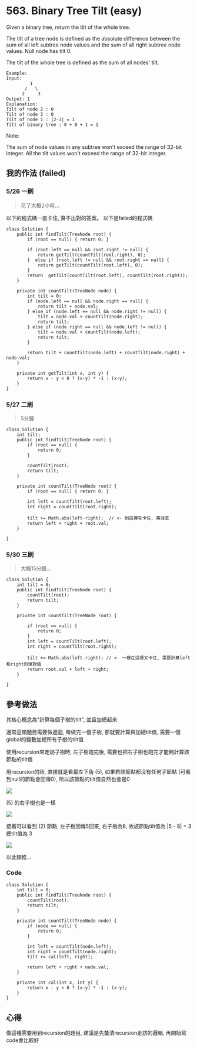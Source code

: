 # 563. Binary Tree Tilt (easy)

Given a binary tree, return the tilt of the whole tree.

The tilt of a tree node is defined as the absolute difference between the sum of all left subtree node values and the sum of all right subtree node values. Null node has tilt 0.

The tilt of the whole tree is defined as the sum of all nodes' tilt.

```
Example:
Input: 
         1
       /   \
      2     3
Output: 1
Explanation: 
Tilt of node 2 : 0
Tilt of node 3 : 0
Tilt of node 1 : |2-3| = 1
Tilt of binary tree : 0 + 0 + 1 = 1
```

Note:

The sum of node values in any subtree won't exceed the range of 32-bit integer.
All the tilt values won't exceed the range of 32-bit integer.

## 我的作法 (failed)

### 5/26 一刷

> 花了大概2小時...

以下的程式碼一直卡住, 算不出對的答案。
以下是failed的程式碼

```java=
class Solution {
    public int findTilt(TreeNode root) {
        if (root == null) { return 0; }
        
        if (root.left == null && root.right != null) {
            return getTilt(countTilt(root.right), 0);
        }  else if (root.left != null && root.right == null) {
            return getTilt(countTilt(root.left), 0);
        }
        return  getTilt(countTilt(root.left), countTilt(root.right));
    }
    
    private int countTilt(TreeNode node) {
        int tilt = 0;
        if (node.left == null && node.right == null) {
            return tilt + node.val;
        } else if (node.left == null && node.right != null) {
            tilt = node.val + countTilt(node.right); 
            return tilt;
        } else if (node.right == null && node.left != null) {
            tilt = node.val + countTilt(node.left);
            return tilt;
        } 
        
        return tilt + countTilt(node.left) + countTilt(node.right) + node.val;
    }
    
    private int getTilt(int x, int y) {
        return x - y < 0 ? (x-y) * -1 : (x-y);
    }
}
```

### 5/27 二刷

> 5分鐘

```java=
class Solution {
    int tilt;
    public int findTilt(TreeNode root) {
        if (root == null) {
            return 0;
        }
        
        countTilt(root);
        return tilt;
    }
    
    private int countTilt(TreeNode root) {
        if (root == null) { return 0; }
        
        int left = countTilt(root.left);
        int right = countTilt(root.right);
        
        tilt += Math.abs(left-right);  // <- 到這裡有卡住, 需注意
        return left + right + root.val;
    }

}
```

### 5/30 三刷

> 大概15分鐘...

```java=
class Solution {
    int tilt = 0;
    public int findTilt(TreeNode root) {
        countTilt(root);
        return tilt;
    }
    
    private int countTilt(TreeNode root) {
        
        if (root == null) {
            return 0;
        }
        int left = countTilt(root.left);
        int right = countTilt(root.right);
        
        tilt += Math.abs(left-right); // <- 一樣在這裡又卡住, 需要計算left和right的絕對值
        return root.val + left + right;
    }

}
```

## 參考做法

其核心概念為"計算每個子樹的tilt", 並且加總起來

通常這類題目需要做遞迴, 每做完一個子樹, 那就要計算與加總tilt值, 需要一個global的變數加總所有子樹的tilt值

使用recursion來走訪子樹時, 左子樹跑完後, 需要也把右子樹也跑完才能夠計算該節點的tilt值

用recursion的話, 直接就是看最左下角 (5), 如果若該節點都沒有任何子節點 (可看到null的節點會回傳0), 所以該節點的tilt值自然也會是0

![](https://i.imgur.com/rnLCJS7.png)

(5) 的右子樹也是一樣

![](https://i.imgur.com/2jp3RJd.png)

接著可以看到 (2) 節點, 左子樹回傳5回來, 右子樹為8, 故該節點tilt值為 |5 - 8| = 3 總tilt值為 3

![](https://i.imgur.com/Ciqdggh.png)

以此類推...


### Code

```java=
class Solution {
    int tilt = 0;
    public int findTilt(TreeNode root) {
        countTilt(root);
        return tilt;
    }
    
    private int countTilt(TreeNode node) {
        if (node == null) {
            return 0;
        }        
        
        int left = countTilt(node.left);
        int right = countTilt(node.right);
        tilt += cal(left, right);
        
        return left + right + node.val;
    }
    
    private int cal(int x, int y) {
        return x - y < 0 ? (x-y) * -1 : (x-y);
    }
}
```

## 心得

像這種需要用到recursion的題目, 建議是先釐清recursion走訪的邏輯, 再開始寫code會比較好
